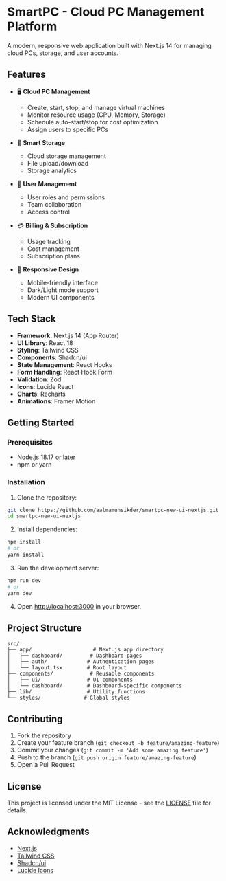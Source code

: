 # SmartPC - Cloud PC Management Platform

A modern, responsive web application built with Next.js 14 for managing cloud PCs, storage, and user accounts.

## Features

- 🖥️ **Cloud PC Management**
  - Create, start, stop, and manage virtual machines
  - Monitor resource usage (CPU, Memory, Storage)
  - Schedule auto-start/stop for cost optimization
  - Assign users to specific PCs

- 💾 **Smart Storage**
  - Cloud storage management
  - File upload/download
  - Storage analytics

- 👥 **User Management**
  - User roles and permissions
  - Team collaboration
  - Access control

- 💳 **Billing & Subscription**
  - Usage tracking
  - Cost management
  - Subscription plans

- 📱 **Responsive Design**
  - Mobile-friendly interface
  - Dark/Light mode support
  - Modern UI components

## Tech Stack

- **Framework**: Next.js 14 (App Router)
- **UI Library**: React 18
- **Styling**: Tailwind CSS
- **Components**: Shadcn/ui
- **State Management**: React Hooks
- **Form Handling**: React Hook Form
- **Validation**: Zod
- **Icons**: Lucide React
- **Charts**: Recharts
- **Animations**: Framer Motion

## Getting Started

### Prerequisites

- Node.js 18.17 or later
- npm or yarn

### Installation

1. Clone the repository:
```bash
git clone https://github.com/aalmamunsikder/smartpc-new-ui-nextjs.git
cd smartpc-new-ui-nextjs
```

2. Install dependencies:
```bash
npm install
# or
yarn install
```

3. Run the development server:
```bash
npm run dev
# or
yarn dev
```

4. Open [http://localhost:3000](http://localhost:3000) in your browser.

## Project Structure

```
src/
├── app/                    # Next.js app directory
│   ├── dashboard/         # Dashboard pages
│   ├── auth/             # Authentication pages
│   └── layout.tsx        # Root layout
├── components/            # Reusable components
│   ├── ui/               # UI components
│   └── dashboard/        # Dashboard-specific components
├── lib/                  # Utility functions
└── styles/              # Global styles
```

## Contributing

1. Fork the repository
2. Create your feature branch (`git checkout -b feature/amazing-feature`)
3. Commit your changes (`git commit -m 'Add some amazing feature'`)
4. Push to the branch (`git push origin feature/amazing-feature`)
5. Open a Pull Request

## License

This project is licensed under the MIT License - see the [LICENSE](LICENSE) file for details.

## Acknowledgments

- [Next.js](https://nextjs.org/)
- [Tailwind CSS](https://tailwindcss.com/)
- [Shadcn/ui](https://ui.shadcn.com/)
- [Lucide Icons](https://lucide.dev/) 